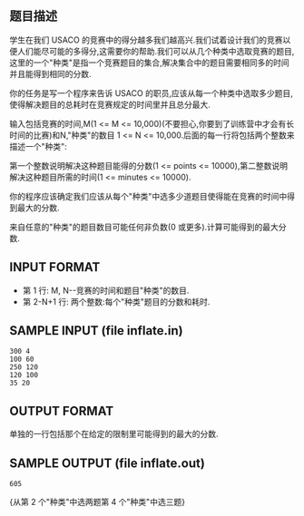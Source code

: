 ## 题目描述

学生在我们 USACO 的竞赛中的得分越多我们越高兴.我们试着设计我们的竞赛以便人们能尽可能的多得分,这需要你的帮助.我们可以从几个种类中选取竞赛的题目,这里的一个"种类"是指一个竞赛题目的集合,解决集合中的题目需要相同多的时间并且能得到相同的分数.

你的任务是写一个程序来告诉 USACO 的职员,应该从每一个种类中选取多少题目,使得解决题目的总耗时在竞赛规定的时间里并且总分最大.

输入包括竞赛的时间,M(1 <= M <= 10,000)(不要担心,你要到了训练营中才会有长时间的比赛)和N,"种类"的数目 1 <= N <= 10,000.后面的每一行将包括两个整数来描述一个"种类":

第一个整数说明解决这种题目能得的分数(1 <= points <= 10000),第二整数说明解决这种题目所需的时间(1 <= minutes <= 10000).

你的程序应该确定我们应该从每个"种类"中选多少道题目使得能在竞赛的时间中得到最大的分数.

来自任意的"种类"的题目数目可能任何非负数(0 或更多).计算可能得到的最大分数.

## INPUT FORMAT

 - 第 1 行: M, N--竞赛的时间和题目"种类"的数目.
 - 第 2-N+1 行: 两个整数:每个"种类"题目的分数和耗时.

## SAMPLE INPUT (file inflate.in)
```
300 4
100 60
250 120
120 100
35 20
```
## OUTPUT FORMAT

单独的一行包括那个在给定的限制里可能得到的最大的分数.

## SAMPLE OUTPUT (file inflate.out)
```
605
```

{从第 2 个"种类"中选两题第 4 个"种类"中选三题}
